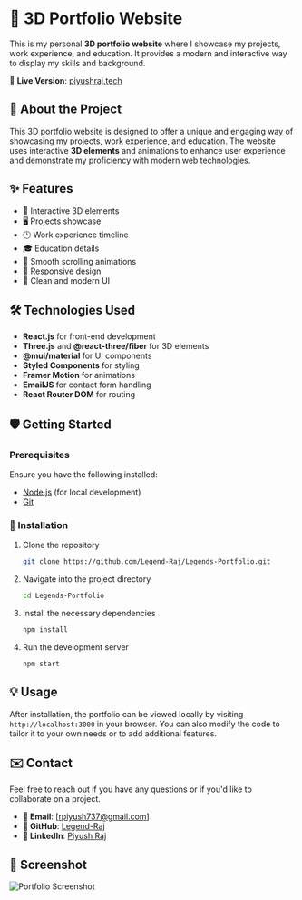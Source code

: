 
# 🚀 3D Portfolio Website

This is my personal **3D portfolio website** where I showcase my projects, work experience, and education. It provides a modern and interactive way to display my skills and background.

🔗 **Live Version**: [piyushraj.tech](https://piyushraj.tech)


## 📖 About the Project

This 3D portfolio website is designed to offer a unique and engaging way of showcasing my projects, work experience, and education. The website uses interactive **3D elements** and animations to enhance user experience and demonstrate my proficiency with modern web technologies.

## ✨ Features
- 🌟 Interactive 3D elements
- 🖥️ Projects showcase
- 🕒 Work experience timeline
- 🎓 Education details
- 🎢 Smooth scrolling animations
- 📱 Responsive design
- 🎨 Clean and modern UI

## 🛠️ Technologies Used
- **React.js** for front-end development
- **Three.js** and **@react-three/fiber** for 3D elements
- **@mui/material** for UI components
- **Styled Components** for styling
- **Framer Motion** for animations
- **EmailJS** for contact form handling
- **React Router DOM** for routing

## 🛡️ Getting Started

### Prerequisites
Ensure you have the following installed:
- [Node.js](https://nodejs.org/) (for local development)
- [Git](https://git-scm.com/)

### 🚀 Installation
1. Clone the repository
   ```bash
   git clone https://github.com/Legend-Raj/Legends-Portfolio.git
   ```

2. Navigate into the project directory
   ```bash
   cd Legends-Portfolio
   ```

3. Install the necessary dependencies
   ```bash
   npm install
   ```

4. Run the development server
   ```bash
   npm start
   ```

## 💡 Usage
After installation, the portfolio can be viewed locally by visiting `http://localhost:3000` in your browser. You can also modify the code to tailor it to your own needs or to add additional features.

## ✉️ Contact
Feel free to reach out if you have any questions or if you'd like to collaborate on a project.

- **📧 Email**: [rpiyush737@gmail.com]
- **🐙 GitHub**: [Legend-Raj](https://github.com/Legend-Raj)
- **🔗 LinkedIn**: [Piyush Raj](https://www.linkedin.com/in/piyush-raj-2a5b58259/)

## 📸 Screenshot

![Portfolio Screenshot](https://github.com/user-attachments/assets/be57d6fe-56fe-4475-acda-45ada370795d)

